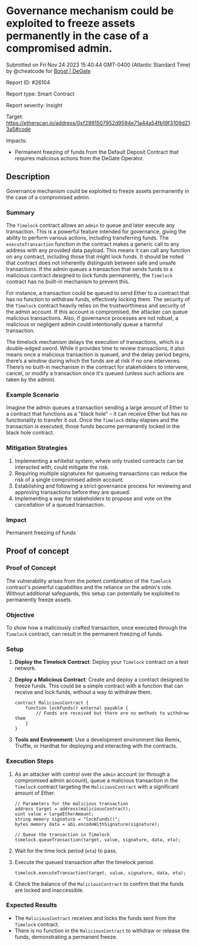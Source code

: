 
# Governance mechanism could be exploited to freeze assets permanently in the case of a compromised admin.

Submitted on Fri Nov 24 2023 15:40:44 GMT-0400 (Atlantic Standard Time) by @cheatcode for [Boost | DeGate](https://immunefi.com/bounty/boosteddegatebugbounty/)

Report ID: #26104

Report type: Smart Contract

Report severity: Insight

Target: https://etherscan.io/address/0xf2991507952d9594e71a44a54fb19f3109d213a5#code

Impacts:
- Permanent freezing of funds from the Default Deposit Contract that requires malicious actions from the DeGate Operator.

## Description
Governance mechanism could be exploited to freeze assets permanently in the case of a compromised admin.

### Summary

The `Timelock` contract allows an `admin` to queue and later execute any transaction. This is a powerful feature intended for governance, giving the ability to perform various actions, including transferring funds.
The `executeTransaction` function in the contract makes a generic call to any address with any provided data payload. This means it can call any function on any contract, including those that might lock funds.
It should be noted that contract does not inherently distinguish between safe and unsafe transactions. If the admin queues a transaction that sends funds to a malicious contract designed to lock funds permanently, the `Timelock` contract has no built-in mechanism to prevent this.

For instance, a transaction could be queued to send Ether to a contract that has no function to withdraw funds, effectively locking them.
The security of the `Timelock` contract heavily relies on the trustworthiness and security of the admin account. If this account is compromised, the attacker can queue malicious transactions.
Also, if governance processes are not robust, a malicious or negligent admin could intentionally queue a harmful transaction.

The timelock mechanism delays the execution of transactions, which is a double-edged sword. While it provides time to review transactions, it also means once a malicious transaction is queued, and the delay period begins, there’s a window during which the funds are at risk if no one intervenes.
There’s no built-in mechanism in the contract for stakeholders to intervene, cancel, or modify a transaction once it's queued (unless such actions are taken by the admin).

### Example Scenario

Imagine the admin queues a transaction sending a large amount of Ether to a contract that functions as a "black hole" – it can receive Ether but has no functionality to transfer it out. Once the `Timelock` delay elapses and the transaction is executed, those funds become permanently locked in the black hole contract.

### Mitigation Strategies

1. Implementing a whitelist system, where only trusted contracts can be interacted with, could mitigate the risk.
2. Requiring multiple signatures for queueing transactions can reduce the risk of a single compromised admin account.
3. Establishing and following a strict governance process for reviewing and approving transactions before they are queued.
4. Implementing a way for stakeholders to propose and vote on the cancellation of a queued transaction.

### Impact

Permanent freezing of funds
        
## Proof of concept
### Proof of Concept

The vulnerability arises from the potent combination of the `Timelock` contract's powerful capabilities and the reliance on the admin's role. Without additional safeguards, this setup can potentially be exploited to permanently freeze assets.

### Objective
To show how a maliciously crafted transaction, once executed through the `Timelock` contract, can result in the permanent freezing of funds.

### Setup

1. **Deploy the Timelock Contract**: Deploy your `Timelock` contract on a test network.
2. **Deploy a Malicious Contract**: Create and deploy a contract designed to freeze funds. This could be a simple contract with a function that can receive and lock funds, without a way to withdraw them.

    ```solidity
    contract MaliciousContract {
        function lockFunds() external payable {
            // Funds are received but there are no methods to withdraw them
        }
    }
    ```

3. **Tools and Environment**: Use a development environment like Remix, Truffle, or Hardhat for deploying and interacting with the contracts.

### Execution Steps

1. As an attacker with control over the `admin` account (or through a compromised admin account), queue a malicious transaction in the `Timelock` contract targeting the `MaliciousContract` with a significant amount of Ether.

    ```solidity
    // Parameters for the malicious transaction
    address target = address(maliciousContract);
    uint value = largeEtherAmount;
    string memory signature = "lockFunds()";
    bytes memory data = abi.encodeWithSignature(signature);

    // Queue the transaction in Timelock
    timelock.queueTransaction(target, value, signature, data, eta);
    ```

2. Wait for the time lock period (`eta`) to pass.

3. Execute the queued transaction after the timelock period.

    ```solidity
    timelock.executeTransaction(target, value, signature, data, eta);
    ```

4. Check the balance of the `MaliciousContract` to confirm that the funds are locked and inaccessible.

### Expected Results

- The `MaliciousContract` receives and locks the funds sent from the `Timelock` contract.
- There is no function in the `MaliciousContract` to withdraw or release the funds, demonstrating a permanent freeze.
